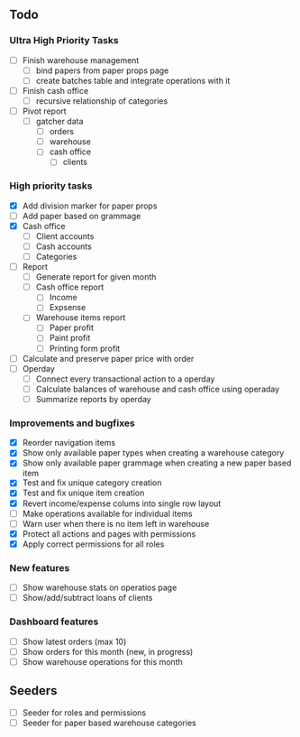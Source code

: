 ## Todo
### Ultra High Priority Tasks
- [ ] Finish warehouse management
  - [ ] bind papers from paper props page
  - [ ] create batches table and integrate operations with it
- [ ] Finish cash office
  - [ ] recursive relationship of categories
- [ ] Pivot report
  - [ ] gatcher data
    - [ ] orders
    - [ ] warehouse
    - [ ] cash office
      - [ ] clients
### High priority tasks
- [x] Add division marker for paper props
- [ ] Add paper based on grammage
- [x] Cash office
  - [ ] Client accounts
  - [ ] Cash accounts
  - [ ] Categories
- [ ] Report
  - [ ] Generate report for given month
  - [ ] Cash office report
    - [ ] Income
    - [ ] Expsense
  - [ ] Warehouse items report
    - [ ] Paper profit
    - [ ] Paint profit
    - [ ] Printing form profit 
- [ ] Calculate and preserve paper price with order
- [ ] Operday
  - [ ] Connect every transactional action to a operday
  - [ ] Calculate balances of warehouse and cash office using operaday
  - [ ] Summarize reports by operday
### Improvements and bugfixes
- [x] Reorder navigation items
- [x] Show only available paper types when creating a warehouse category
- [x] Show only available paper grammage when creating a new paper based item
- [x] Test and fix unique category creation
- [x] Test and fix unique item creation
- [x] Revert income/expense colums into single row layout
- [ ] Make operations available for individual items
- [ ] Warn user when there is no item left in warehouse
- [x] Protect all actions and pages with permissions
- [x] Apply correct permissions for all roles
### New features
- [ ] Show warehouse stats on operatios page
- [ ] Show/add/subtract loans of clients
### Dashboard features
- [ ] Show latest orders (max 10)
- [ ] Show orders for this month (new, in progress)
- [ ] Show warehouse operations for this month

## Seeders
- [ ] Seeder for roles and permissions
- [ ] Seeder for paper based warehouse categories
